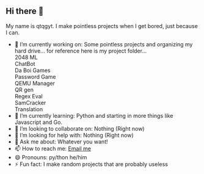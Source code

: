 ## Hi there 👋

My name is qtqgyt. I make pointless projects when I get bored, just because I can.

- 🔭 I’m currently working on: Some pointless projects and organizing my hard drive... for reference here is my project folder...  
2048 ML  
ChatBot  
Da Boi Games  
Password Game  
QEMU Manager  
QR gen  
Regex Eval  
SamCracker  
Translation  
- 🌱 I’m currently learning: Python and starting in more things like Javascript and Go.
- 👯 I’m looking to collaborate on: Nothing (Right now)
- 🤔 I’m looking for help with: Nothing (Right now)
- 💬 Ask me about: Whatever you want!
- 📫 How to reach me: [Email me](mailto:qtqgyt@qtqgyt.net)
- 😄 Pronouns: py/thon he/him
- ⚡ Fun fact: I make random projects that are probably useless
